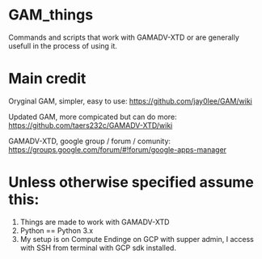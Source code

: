 # GAM_things
Commands and scripts that work with GAMADV-XTD or are generally usefull in the process of using it.

# Main credit

Oryginal GAM, simpler, easy to use:
https://github.com/jay0lee/GAM/wiki


Updated GAM, more compicated but can do more:
https://github.com/taers232c/GAMADV-XTD/wiki


GAMADV-XTD, google group / forum / comunity:
https://groups.google.com/forum/#!forum/google-apps-manager


# Unless otherwise specified assume this:
1. Things are made to work with GAMADV-XTD
2. Python == Python 3.x
3. My setup is on Compute Endinge on GCP with supper admin, I access with SSH from terminal with GCP sdk installed.
